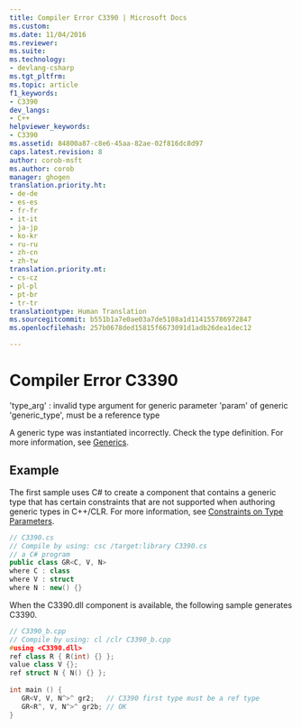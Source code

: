 ```yaml
---
title: Compiler Error C3390 | Microsoft Docs
ms.custom: 
ms.date: 11/04/2016
ms.reviewer: 
ms.suite: 
ms.technology:
- devlang-csharp
ms.tgt_pltfrm: 
ms.topic: article
f1_keywords:
- C3390
dev_langs:
- C++
helpviewer_keywords:
- C3390
ms.assetid: 84800a87-c8e6-45aa-82ae-02f816dc8d97
caps.latest.revision: 8
author: corob-msft
ms.author: corob
manager: ghogen
translation.priority.ht:
- de-de
- es-es
- fr-fr
- it-it
- ja-jp
- ko-kr
- ru-ru
- zh-cn
- zh-tw
translation.priority.mt:
- cs-cz
- pl-pl
- pt-br
- tr-tr
translationtype: Human Translation
ms.sourcegitcommit: b551b1a7e0ae03a7de5108a1d114155786972847
ms.openlocfilehash: 257b0678ded15815f6673091d1adb26dea1dec12

---
```

# Compiler Error C3390
'type_arg' : invalid type argument for generic parameter 'param' of generic 'generic_type', must be a reference type  
  
A generic type was instantiated incorrectly.  Check the type definition.  For more information, see [Generics](../../windows/generics-cpp-component-extensions.md).  
  
## Example  
The first sample uses C# to create a component that contains a generic type that has certain constraints that are not supported when authoring generic types in C++/CLR. For more information, see [Constraints on Type Parameters](/dotnet/articles/csharp/programming-guide/generics/constraints-on-type-parameters).  
  
```cs  
// C3390.cs  
// Compile by using: csc /target:library C3390.cs  
// a C# program  
public class GR<C, V, N>  
where C : class  
where V : struct  
where N : new() {}  
```  
  
When the C3390.dll component is available, the following sample generates C3390.  
  
```cpp  
// C3390_b.cpp  
// Compile by using: cl /clr C3390_b.cpp
#using <C3390.dll>  
ref class R { R(int) {} };  
value class V {};  
ref struct N { N() {} };  
  
int main () {  
   GR<V, V, N^>^ gr2;   // C3390 first type must be a ref type  
   GR<R^, V, N^>^ gr2b; // OK  
}  
```


<!--HONumber=Jan17_HO2-->


